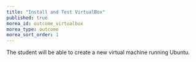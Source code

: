```yaml
---
title: "Install and Test VirtualBox"
published: true
morea_id: outcome_virtualbox
morea_type: outcome
morea_sort_order: 1
---
```


The student will be able to create a new virtual machine running Ubuntu.